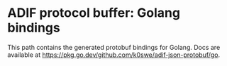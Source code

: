 # ADIF protocol buffer: Golang bindings

This path contains the generated protobuf bindings for Golang. Docs are available at https://pkg.go.dev/github.com/k0swe/adif-json-protobuf/go.
